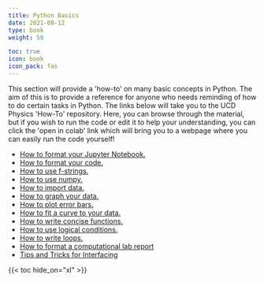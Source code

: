 ```yaml
---
title: Python Basics
date: 2021-08-12
type: book
weight: 50

toc: true
icon: book
icon_pack: fas
---
```


This section will provide a 'how-to' on many basic concepts in Python. The aim of this is to provide a reference for anyone who needs reminding of how to do certain tasks in Python. The links below will take you to the UCD Physics 'How-To' repository. Here, you can browse through the material, but if you wish to run the code or edit it to help your understanding, you can click the 'open in colab' link which will bring you to a webpage where you can easily run the code yourself!

- [How to format your Jupyter Notebook.](https://github.com/UCD-Physics/Python-HowTos/blob/main/How_to_use_markdown_cells.ipynb)
- [How to format your code.](https://physicslabs.ucd.ie/docs/python/040_coding_guidelines/)
- [How to use f-strings.](https://github.com/UCD-Physics/Python-HowTos/blob/main/f_strings.ipynb)
- [How to use numpy.](https://github.com/UCD-Physics/Python-HowTos/blob/main/Numpy.ipynb)
- [How to import data.](https://github.com/UCD-Physics/Python-HowTos/blob/main/Importing_Data.ipynb)
- [How to graph your data.](https://github.com/UCD-Physics/Python-HowTos/blob/main/Matplotlib1.ipynb)
- [How to plot error bars.](https://github.com/UCD-Physics/Python-HowTos/blob/main/Error_Bars.ipynb)
- [How to fit a curve to your data.](https://github.com/UCD-Physics/Python-HowTos/blob/main/Curve_fit.ipynb)
- [How to write concise functions.](https://github.com/UCD-Physics/Python-HowTos/blob/main/Functions.ipynb)
- [How to use logical conditions.](https://github.com/UCD-Physics/Python-HowTos/blob/main/logical_conditions.ipynb)
- [How to write loops.](https://github.com/UCD-Physics/Python-HowTos/blob/main/Writing_Loops.ipynb)
- [How to format a computational lab report](https://github.com/UCD-Physics/Python-HowTos/blob/main/Computational_Lab_Guideslines.pdf)
- [Tips and Tricks for Interfacing](https://github.com/UCD-Physics/Python-HowTos/blob/main/Interfacing.ipynb)



 {{< toc hide_on="xl" >}}
